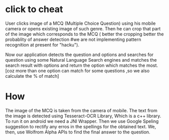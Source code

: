 click to cheat
==============
User clicks image of a MCQ (Multiple Choice Question) using his mobile camera or opens existing image of such genre. Then he can crop that part of the image which corresponds to the MCQ ( better the cropping better the probablity of answer detection #we are not implementing pattern recognition at present for "hacku").

Now our application detects the question and options and searches for question using some Natural Language Search engines and matches the search result with options and return the option which matches the most. [coz more than one option can match for some questions ,so we also calculate the % of match]

How
===
The image of the MCQ is taken from the camera of mobile. The text from the image is detected using Tesseract-OCR Library, Which is a c++ library. To run it on android we need a JNI Wrapper. Then we use Google Speling suggestion to rectify any erros in the spellings for the obtained text. We, then, use Wolfrom Alpha APIs to find the final answer to the question.
